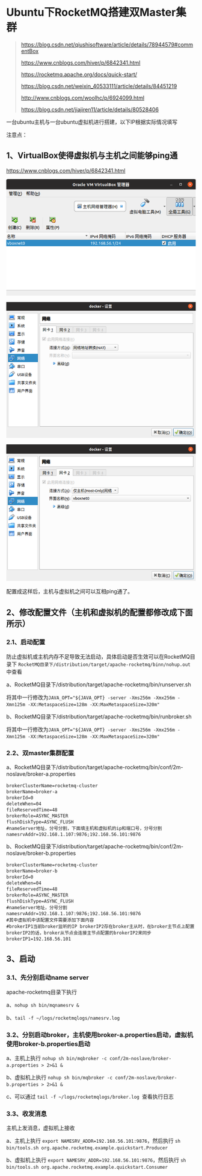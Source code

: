 # Ubuntu下RocketMQ搭建双Master集群

> https://blog.csdn.net/qiushisoftware/article/details/78944579#commentBox
>
> https://www.cnblogs.com/hiver/p/6842341.html
>
> https://rocketmq.apache.org/docs/quick-start/
>
> https://blog.csdn.net/weixin_40533111/article/details/84451219
>
> http://www.cnblogs.com/woolhc/p/6924099.html
>
> https://blog.csdn.net/jiajiren11/article/details/80528406

一台ubuntu主机与一台ubuntu虚拟机进行搭建，以下IP根据实际情况填写

注意点：

## 1、VirtualBox使得虚拟机与主机之间能够ping通

https://www.cnblogs.com/hiver/p/6842341.html

![虚拟机与主机互联1](./images/虚拟机与主机互联1.png)

![虚拟机与主机互联1](./images/虚拟机与主机互联2.png)

![虚拟机与主机互联1](./images/虚拟机与主机互联3.png)

配置成这样后，主机与虚拟机之间可以互相ping通了。

## 2、修改配置文件（主机和虚拟机的配置都修改成下面所示）

### 2.1、启动配置

防止虚拟机或主机内存不足导致无法启动，具体启动是否生效可以在RocketMQ目录下 `RocketMQ目录下/distribution/target/apache-rocketmq/binn/nohup.out` 中查看

a、RocketMQ目录下/distribution/target/apache-rocketmq/bin/runserver.sh

将其中一行修改为`JAVA_OPT="${JAVA_OPT} -server -Xms256m -Xmx256m -Xmn125m -XX:MetaspaceSize=128m -XX:MaxMetaspaceSize=320m"`

b、RocketMQ目录下/distribution/target/apache-rocketmq/bin/runbroker.sh

将其中一行修改为`JAVA_OPT="${JAVA_OPT} -server -Xms256m -Xmx256m -Xmn125m -XX:MetaspaceSize=128m -XX:MaxMetaspaceSize=320m"`

### 2.2、双master集群配置

a、RocketMQ目录下/distribution/target/apache-rocketmq/bin/conf/2m-noslave/broker-a.properties

```properties
brokerClusterName=rocketmq-cluster
brokerName=broker-a
brokerId=0
deleteWhen=04
fileReservedTime=48
brokerRole=ASYNC_MASTER
flushDiskType=ASYNC_FLUSH
#nameServer地址，分号分割，下面填主机和虚拟机的ip和端口号，分号分割
namesrvAddr=192.168.1.107:9876;192.168.56.101:9876
```

b、RocketMQ目录下/distribution/target/apache-rocketmq/bin/conf/2m-noslave/broker-b.properties

```properties
brokerClusterName=rocketmq-cluster
brokerName=broker-b
brokerId=0
deleteWhen=04
fileReservedTime=48
brokerRole=ASYNC_MASTER
flushDiskType=ASYNC_FLUSH
#nameServer地址，分号分割
namesrvAddr=192.168.1.107:9876;192.168.56.101:9876
#其中虚拟机中该配置文件需要添加下面内容
#brokerIP1当前broker监听的IP brokerIP2存在broker主从时，在broker主节点上配置brokerIP2的话，broker从节点会连接主节点配置的brokerIP2来同步
brokerIP1=192.168.56.101
```

## 3、启动

### 3.1、先分别启动name server

apache-rocketmq目录下执行 

a、`nohup sh bin/mqnamesrv &`

b、`tail -f ~/logs/rocketmqlogs/namesrv.log`

### 3.2、分别启动broker，主机使用broker-a.properties启动，虚拟机使用broker-b.properties启动

a、主机上执行 `nohup sh bin/mqbroker -c conf/2m-noslave/broker-a.properties > 2>&1 &`

b、虚拟机上执行 `nohup sh bin/mqbroker -c conf/2m-noslave/broker-b.properties > 2>&1 &`

c、可以通过 `tail -f ~/logs/rocketmqlogs/broker.log `查看执行日志

### 3.3、收发消息

主机上发消息，虚拟机上接收

a、主机上执行 `export NAMESRV_ADDR=192.168.56.101:9876`，然后执行 `sh bin/tools.sh org.apache.rocketmq.example.quickstart.Producer`

b、虚拟机上执行 `export NAMESRV_ADDR=192.168.56.101:9876`，然后执行 `sh bin/tools.sh org.apache.rocketmq.example.quickstart.Consumer`